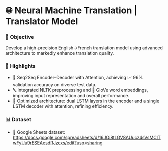 # 🌐 Neural Machine Translation | Translator Model

### 🎯 Objective
Develop a high-precision English→French translation model using advanced architecture to markedly enhance translation quality.

### 🚀 Highlights
- 🧠 Seq2Seq Encoder–Decoder with Attention, achieving 📈 96% validation accuracy on diverse test data.
- 🔤 Integrated NLTK preprocessing and 🧱 GloVe word embeddings, improving input representation and overall performance.
- 🧩 Optimized architecture: dual LSTM layers in the encoder and a single LSTM decoder with attention, refining efficiency.

### 📊 Dataset
- 🔗 Google Sheets dataset: https://docs.google.com/spreadsheets/d/16JOi8tLGV8AUucz4sVsMCITwFyUu9rESEAesdRJzexs/edit?usp=sharing
